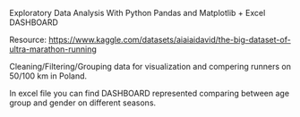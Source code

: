 Exploratory Data Analysis With Python Pandas and Matplotlib + Excel DASHBOARD

Resource:
https://www.kaggle.com/datasets/aiaiaidavid/the-big-dataset-of-ultra-marathon-running


Cleaning/Filtering/Grouping data for visualization and compering runners on 50/100 km in Poland.

In excel file you can find DASHBOARD represented comparing between age group and gender on different seasons.

